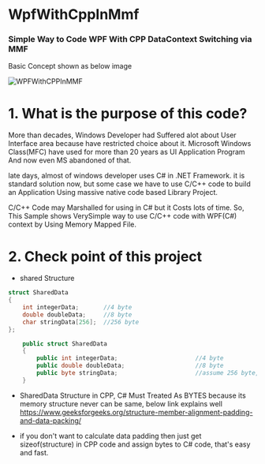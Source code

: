 # WpfWithCppInMmf

### Simple Way to Code WPF With CPP DataContext Switching via MMF

Basic Concept shown as below image


![WPFWithCPPInMMF](https://user-images.githubusercontent.com/47770079/150726525-7541e8e5-79db-46ec-a1c9-f5f0a0de521b.png)

# 1. What is the purpose of this code?
More than decades, Windows Developer had Suffered alot about User Interface area because have restricted choice about it. 
Microsoft Windows Class(MFC) have used for more than 20 years as UI Application Program And now even MS abandoned of that.

late days, almost of windows developer uses C# in .NET Framework. it is standard solution now, but some case we have to use C/C++ code to build an Application
Using massive native code based Library Project.

C/C++ Code may Marshalled for using in C# but it Costs lots of time. 
So, This Sample shows VerySimple way to use C/C++ code with WPF(C#) context by Using Memory Mapped File. 

# 2. Check point of this project

* shared Structure

```cpp
struct SharedData
{
	int integerData;       //4 byte
	double doubleData;     //8 byte
	char stringData[256];  //256 byte
};
```

```C#
    public struct SharedData
    {
        public int integerData;                      //4 byte
        public double doubleData;                    //8 byte
        public byte stringData;                      //assume 256 byte, plus whole padding bytes
    }
```
- SharedData Structure in CPP, C# Must Treated As BYTES because its memory structure never can be same,
below link explains well
https://www.geeksforgeeks.org/structure-member-alignment-padding-and-data-packing/

* if you don't want to calculate data padding then just get sizeof(structure) in CPP code and assign bytes to C# code, that's easy and fast.

